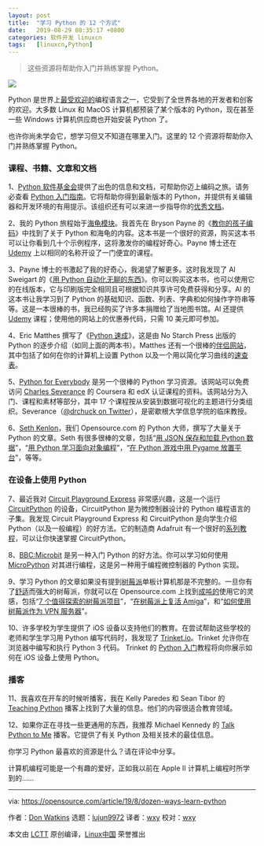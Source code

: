 ```yaml
---
layout: post
title:	"学习 Python 的 12 个方式"
date:	2019-08-29 08:35:17 +0800 
categories:	软件开发 linuxcn 
tags:	[linuxcn,Python]
---
```




> 
> 这些资源将帮助你入门并熟练掌握 Python。
> 
> 
> 


![](/Asserts/Images//attachment/album/201908/29/083446r00gdsohb7lwxdxy.jpg)


Python 是世界上[最受欢迎的](https://insights.stackoverflow.com/survey/2019#most-popular-technologies)编程语言之一，它受到了全世界各地的开发者和创客的欢迎。大多数 Linux 和 MacOS 计算机都预装了某个版本的 Python，现在甚至一些 Windows 计算机供应商也开始安装 Python 了。


也许你尚未学会它，想学习但又不知道在哪里入门。这里的 12 个资源将帮助你入门并熟练掌握 Python。


### 课程、书籍、文章和文档


1、[Python 软件基金会](https://www.python.org/)提供了出色的信息和文档，可帮助你迈上编码之旅。请务必查看 [Python 入门指南](https://www.python.org/about/gettingstarted/)。它将帮助你得到最新版本的 Python，并提供有关编辑器和开发环境的有用提示。该组织还有可以来进一步指导你的[优秀文档](https://docs.python.org/3/)。


2、我的 Python 旅程始于[海龟模块](https://opensource.com/life/15/8/python-turtle-graphics)。我首先在 Bryson Payne 的《[教你的孩子编码](https://opensource.com/education/15/9/review-bryson-payne-teach-your-kids-code)》中找到了关于 Python 和海龟的内容。这本书是一个很好的资源，购买这本书可以让你看到几十个示例程序，这将激发你的编程好奇心。Payne 博士还在 [Udemy](https://www.udemy.com/teach-your-kids-to-code/) 上以相同的名称开设了一门便宜的课程。


3、Payne 博士的书激起了我的好奇心，我渴望了解更多。这时我发现了 Al Sweigart 的《[用 Python 自动化无聊的东西](https://automatetheboringstuff.com/)》。你可以购买这本书，也可以使用它的在线版本，它与印刷版完全相同且可根据知识共享许可免费获得和分享。Al 的这本书让我学习到了 Python 的基础知识、函数、列表、字典和如何操作字符串等等。这是一本很棒的书，我已经购买了许多本捐赠给了当地图书馆。Al 还提供 [Udemy](https://www.udemy.com/automate/?couponCode=PAY_10_DOLLARS) 课程；使用他的网站上的优惠券代码，只需 10 美元即可参加。


4、Eric Matthes 撰写了《[Python 速成](https://nostarch.com/pythoncrashcourse2e)》，这是由 No Starch Press 出版的 Python 的逐步介绍（如同上面的两本书）。Matthes 还有一个很棒的[伴侣网站](https://ehmatthes.github.io/pcc/)，其中包括了如何在你的计算机上设置 Python 以及一个用以简化学习曲线的[速查表](https://ehmatthes.github.io/pcc/cheatsheets/README.html)。


5、[Python for Everybody](https://www.py4e.com/) 是另一个很棒的 Python 学习资源。该网站可以免费访问 [Charles Severance](http://www.dr-chuck.com/dr-chuck/resume/bio.htm) 的 Coursera 和 edX 认证课程的资料。该网站分为入门、课程和素材等部分，其中 17 个课程按从安装到数据可视化的主题进行分类组织。Severance（[@drchuck on Twitter](https://twitter.com/drchuck/)），是密歇根大学信息学院的临床教授。


6、[Seth Kenlon](https://opensource.com/users/seth)，我们 Opensource.com 的 Python 大师，撰写了大量关于 Python 的文章。Seth 有很多很棒的文章，包括“[用 JSON 保存和加载 Python 数据](/article-11133-1.html)”，“[用 Python 学习面向对象编程](https://opensource.com/article/19/7/get-modular-python-classes)”，“[在 Python 游戏中用 Pygame 放置平台](/article-10902-1.html)”，等等。


### 在设备上使用 Python


7、最近我对 [Circuit Playground Express](https://opensource.com/article/19/7/circuit-playground-express) 非常感兴趣，这是一个运行 [CircuitPython](https://circuitpython.org/) 的设备，CircuitPython 是为微控制器设计的 Python 编程语言的子集。我发现 Circuit Playground Express 和 CircuitPython 是向学生介绍 Python（以及一般编程）的好方法。它的制造商 Adafruit 有一个很好的[系列教程](https://learn.adafruit.com/welcome-to-circuitpython)，可以让你快速掌握 CircuitPython。


8、[BBC:Microbit](https://opensource.com/article/19/8/getting-started-bbc-microbit) 是另一种入门 Python 的好方法。你可以学习如何使用 [MicroPython](https://micropython.org/) 对其进行编程，这是另一种用于编程微控制器的 Python 实现。


9、学习 Python 的文章如果没有提到[树莓派](https://www.raspberrypi.org/)单板计算机那是不完整的。一旦你有了[舒适](https://projects.raspberrypi.org/en/pathways/getting-started-with-raspberry-pi)而强大的树莓派，你就可以在 Opensource.com 上找到[成吨的](https://opensource.com/sitewide-search?search_api_views_fulltext=Raspberry%20Pi)使用它的灵感，包括“[7 个值得探索的树莓派项目](https://opensource.com/article/19/3/raspberry-pi-projects)”，“[在树莓派上复活 Amiga](https://opensource.com/article/19/3/amiga-raspberry-pi)”，和“[如何使用树莓派作为 VPN 服务器](https://opensource.com/article/19/6/raspberry-pi-vpn-server)”。


10、许多学校为学生提供了 iOS 设备以支持他们的教育。在尝试帮助这些学校的老师和学生学习用 Python 编写代码时，我发现了 [Trinket.io](https://trinket.io/)。Trinket 允许你在浏览器中编写和执行 Python 3 代码。 Trinket 的 [Python 入门](https://docs.trinket.io/getting-started-with-python#/welcome/where-we-ll-go)教程将向你展示如何在 iOS 设备上使用 Python。 


### 播客


11、我喜欢在开车的时候听播客，我在 Kelly Paredes 和 Sean Tibor 的 [Teaching Python](https://www.teachingpython.fm/) 播客上找到了大量的信息。他们的内容很适合教育领域。


12、如果你正在寻找一些更通用的东西，我推荐 Michael Kennedy 的 [Talk Python to Me](https://talkpython.fm/) 播客。它提供了有关 Python 及相关技术的最佳信息。


你学习 Python 最喜欢的资源是什么？请在评论中分享。


计算机编程可能是一个有趣的爱好，正如我以前在 Apple II 计算机上编程时所学到的……




---


via: <https://opensource.com/article/19/8/dozen-ways-learn-python>


作者：[Don Watkins](https://opensource.com/users/don-watkins) 选题：[lujun9972](https://github.com/lujun9972) 译者：[wxy](https://github.com/wxy) 校对：[wxy](https://github.com/wxy)


本文由 [LCTT](https://github.com/LCTT/TranslateProject) 原创编译，[Linux中国](https://linux.cn/) 荣誉推出
